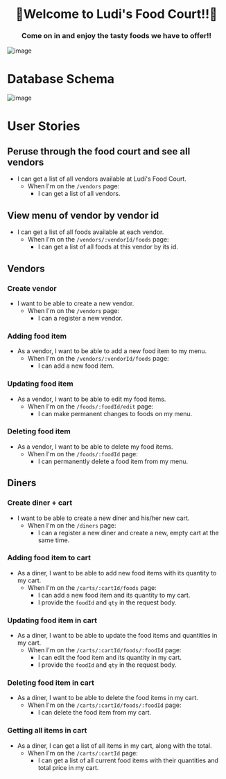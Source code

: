 # <div align="center">🍕Welcome to Ludi's Food Court!!🍔<div>
### <div align="center">Come on in and enjoy the tasty foods we have to offer!!<div>
![image](https://github.com/user-attachments/assets/fe425760-9347-406c-963a-cd553b352adc)



# Database Schema

![image](https://github.com/user-attachments/assets/bad7bc91-d5f3-456a-a641-e736aaaf1f76)




# User Stories


## Peruse through the food court and see all vendors
* I can get a list of all vendors available at Ludi's Food Court.
  * When I'm on the `/vendors` page:
    * I can get a list of all vendors.


## View menu of vendor by vendor id
* I can get a list of all foods available at each vendor.
  * When I'm on the `/vendors/:vendorId/foods` page:
    * I can get a list of all foods at this vendor by its id.

    
## Vendors

### Create vendor
* I want to be able to create a new vendor.
  * When I'm on the `/vendors` page:
    * I can a register a new vendor.

### Adding food item

* As a vendor, I want to be able to add a new food item to my menu.
  * When I'm on the `/vendors/:vendorId/foods` page:
    * I can add a new food item.
   
### Updating food item

* As a vendor, I want to be able to edit my food items.
  * When I'm on the `/foods/:foodId/edit` page:
    * I can make permanent changes to foods on my menu.

### Deleting food item

* As a vendor, I want to be able to delete my food items.
  * When I'm on the `/foods/:foodId` page:
    * I can permanently delete a food item from my menu.


## Diners

### Create diner + cart
* I want to be able to create a new diner and his/her new cart.
  * When I'm on the `/diners` page:
    * I can a register a new diner and create a new, empty cart at the same time.

### Adding food item to cart
* As a diner, I want to be able to add new food items with its quantity to my cart.
  * When I'm on the `/carts/:cartId/foods` page:
    * I can add a new food item and its quantity to my cart.
    * I provide the `foodId` and `qty` in the request body.

### Updating food item in cart
* As a diner, I want to be able to update the food items and quantities in my cart.
  * When I'm on the `/carts/:cartId/foods/:foodId` page:
    * I can edit the food item and its quantity in my cart.
    * I provide the `foodId` and `qty` in the request body.

### Deleting food item in cart
* As a diner, I want to be able to delete the food items in my cart.
  * When I'm on the `/carts/:cartId/foods/:foodId` page:
    * I can delete the food item from my cart.

### Getting all items in cart
* As a diner, I can get a list of all items in my cart, along with the total.
  * When I'm on the `/carts/:cartId` page:
    * I can get a list of all current food items with their quantities and total price in my cart.





   


